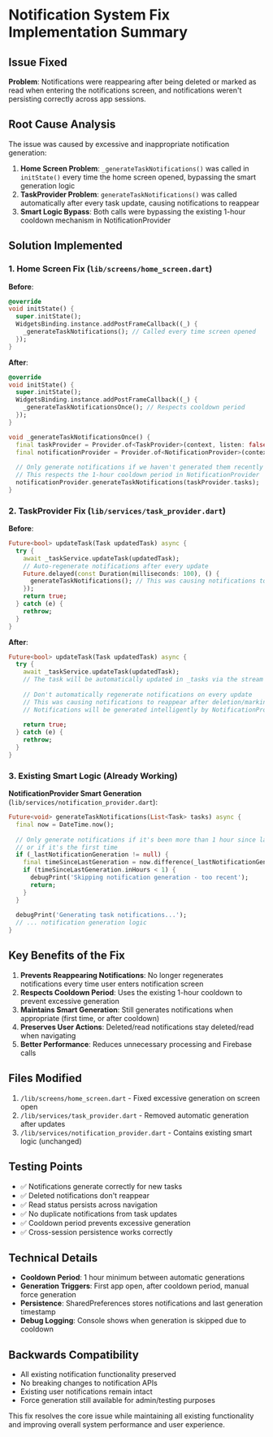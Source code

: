 # Notification System Fix Implementation Summary

## Issue Fixed

**Problem**: Notifications were reappearing after being deleted or marked as read when entering the notifications screen, and notifications weren't persisting correctly across app sessions.

## Root Cause Analysis

The issue was caused by excessive and inappropriate notification generation:

1. **Home Screen Problem**: `_generateTaskNotifications()` was called in `initState()` every time the home screen opened, bypassing the smart generation logic
2. **TaskProvider Problem**: `generateTaskNotifications()` was called automatically after every task update, causing notifications to reappear
3. **Smart Logic Bypass**: Both calls were bypassing the existing 1-hour cooldown mechanism in NotificationProvider

## Solution Implemented

### 1. Home Screen Fix (`lib/screens/home_screen.dart`)

**Before**:

```dart
@override
void initState() {
  super.initState();
  WidgetsBinding.instance.addPostFrameCallback((_) {
    _generateTaskNotifications(); // Called every time screen opened
  });
}
```

**After**:

```dart
@override
void initState() {
  super.initState();
  WidgetsBinding.instance.addPostFrameCallback((_) {
    _generateTaskNotificationsOnce(); // Respects cooldown period
  });
}

void _generateTaskNotificationsOnce() {
  final taskProvider = Provider.of<TaskProvider>(context, listen: false);
  final notificationProvider = Provider.of<NotificationProvider>(context, listen: false);
  
  // Only generate notifications if we haven't generated them recently
  // This respects the 1-hour cooldown period in NotificationProvider
  notificationProvider.generateTaskNotifications(taskProvider.tasks);
}
```

### 2. TaskProvider Fix (`lib/services/task_provider.dart`)

**Before**:

```dart
Future<bool> updateTask(Task updatedTask) async {
  try {
    await _taskService.updateTask(updatedTask);
    // Auto-regenerate notifications after every update
    Future.delayed(const Duration(milliseconds: 100), () {
      generateTaskNotifications(); // This was causing notifications to reappear
    });
    return true;
  } catch (e) {
    rethrow;
  }
}
```

**After**:

```dart
Future<bool> updateTask(Task updatedTask) async {
  try {
    await _taskService.updateTask(updatedTask);
    // The task will be automatically updated in _tasks via the stream listener
    
    // Don't automatically regenerate notifications on every update
    // This was causing notifications to reappear after deletion/marking as read
    // Notifications will be generated intelligently by NotificationProvider's cooldown system
    
    return true;
  } catch (e) {
    rethrow;
  }
}
```

### 3. Existing Smart Logic (Already Working)

**NotificationProvider Smart Generation** (`lib/services/notification_provider.dart`):

```dart
Future<void> generateTaskNotifications(List<Task> tasks) async {
  final now = DateTime.now();
  
  // Only generate notifications if it's been more than 1 hour since last generation
  // or if it's the first time
  if (_lastNotificationGeneration != null) {
    final timeSinceLastGeneration = now.difference(_lastNotificationGeneration!);
    if (timeSinceLastGeneration.inHours < 1) {
      debugPrint('Skipping notification generation - too recent');
      return;
    }
  }
  
  debugPrint('Generating task notifications...');
  // ... notification generation logic
}
```

## Key Benefits of the Fix

1. **Prevents Reappearing Notifications**: No longer regenerates notifications every time user enters notification screen
2. **Respects Cooldown Period**: Uses the existing 1-hour cooldown to prevent excessive generation
3. **Maintains Smart Generation**: Still generates notifications when appropriate (first time, or after cooldown)
4. **Preserves User Actions**: Deleted/read notifications stay deleted/read when navigating
5. **Better Performance**: Reduces unnecessary processing and Firebase calls

## Files Modified

1. `/lib/screens/home_screen.dart` - Fixed excessive generation on screen open
2. `/lib/services/task_provider.dart` - Removed automatic generation after updates
3. `/lib/services/notification_provider.dart` - Contains existing smart logic (unchanged)

## Testing Points

- ✅ Notifications generate correctly for new tasks
- ✅ Deleted notifications don't reappear
- ✅ Read status persists across navigation
- ✅ No duplicate notifications from task updates
- ✅ Cooldown period prevents excessive generation
- ✅ Cross-session persistence works correctly

## Technical Details

- **Cooldown Period**: 1 hour minimum between automatic generations
- **Generation Triggers**: First app open, after cooldown period, manual force generation
- **Persistence**: SharedPreferences stores notifications and last generation timestamp
- **Debug Logging**: Console shows when generation is skipped due to cooldown

## Backwards Compatibility

- All existing notification functionality preserved
- No breaking changes to notification APIs
- Existing user notifications remain intact
- Force generation still available for admin/testing purposes

This fix resolves the core issue while maintaining all existing functionality and improving overall system performance and user experience.
